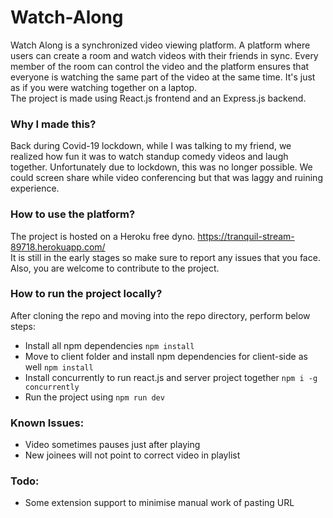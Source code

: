 # Watch-Along
Watch Along is a synchronized video viewing platform. A platform where users can create a room and watch videos with their friends in sync. Every member of the room can control the video and the platform ensures that everyone is watching the same part of the video at the same time. It's just as if you were watching together on a laptop.
<br/>
The project is made using React.js frontend and an Express.js backend.

### Why I made this?
Back during Covid-19 lockdown, while I was talking to my friend, we realized how fun it was to watch standup comedy videos and laugh together. Unfortunately due to lockdown, this was no longer possible. We could screen share while video conferencing but that was laggy and ruining experience.

### How to use the platform?
The project is hosted on a Heroku free dyno. https://tranquil-stream-89718.herokuapp.com/ <br/>
It is still in the early stages so make sure to report any issues that you face. Also, you are welcome to contribute to the project.

### How to run the project locally?
After cloning the repo and moving into the repo directory, perform below steps:
* Install all npm dependencies `npm install` 
* Move to client folder and install npm dependencies for client-side as well `npm install` 
* Install concurrently to run react.js and server project together `npm i -g concurrently`
* Run the project using `npm run dev`

### Known Issues:
* Video sometimes pauses just after playing
* New joinees will not point to correct video in playlist

### Todo:
* Some extension support to minimise manual work of pasting URL